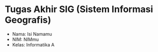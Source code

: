 # Tugas Akhir SIG (Sistem Informasi Geografis)
- Nama: Isi Namamu
- NIM: NIMmu
- Kelas: Informatika A

